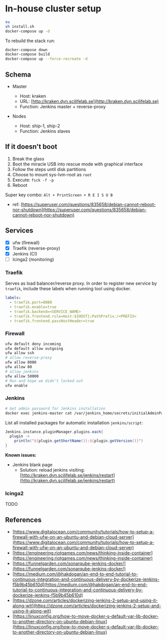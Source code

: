 # In-house cluster setup

```bash
su
sh install.sh
docker-compose up -d
```

To rebuild the stack run:

```bash
docker-compose down
docker-compose build
docker-compose up --force-recreate -d
```

## Schema

- Master
  - Host: kraken
  - URL: [http://kraken.dyn.scilifelab.se](http://kraken.dyn.scilifelab.se)
  - Function: Jenkins master + reverse-proxy

- Nodes
  - Host: ship-1, ship-2
  - Function: Jenkins slaves

## If it doesn't boot

1. Break the glass
2. Boot the miracle USB into rescue mode with graphical interface
3. Follow the steps until disk partitions
4. Choose to mount sys-lvm-root as `root`
5. Execute: `fsck -f -p`
6. Reboot

Super key combo: `Alt + PrintScreen + R E I S U B`

- ref: [https://superuser.com/questions/835658/debian-cannot-reboot-nor-shutdown](https://superuser.com/questions/835658/debian-cannot-reboot-nor-shutdown)

## Services

- [x] ufw (firewall)
- [x] Traefik (reverse-proxy)
- [x] Jenkins (CI)
- [ ] Icinga2 (monitoring)

### Traefik

Serves as load balancer/reverse proxy. In order to register new service by `traefik`, include
these labels when running tool using docker.

```yaml
labels:
  - traefik.port=8080
  - traefik.enable=true
  - traefik.backend=<SERVICE_NAME>
  - traefik.frontend.rule=Host:${HOST};PathPrefix:/<PREFIX>
  - traefik.frontend.passHostHeader=true
```

### Firewall

```bash
ufw default deny incoming
ufw default allow outgoing
ufw allow ssh
# allow reverse-proxy
ufw allow 8080
ufw allow 80
# allow jenkins
ufw allow 50000
# Run and hope we didn't locked out
ufw enable
```

### Jenkins

```bash
# Get admin password for Jenkins installation
docker exec jenkins-master cat /var/jenkins_home/secrets/initialAdminPassword
```

List all installed packages for automatic installation `jenkins/script`:

```groovy
Jenkins.instance.pluginManager.plugins.each{
  plugin ->
    println("${plugin.getShortName()}:${plugin.getVersion()}")
}
```

**Known issues:**

- Jenkins blank page
  - Solution: reload jenkins visiting: [http://kraken.dyn.scilifelab.se/jenkins/restart](http://kraken.dyn.scilifelab.se/jenkins/restart)

### Icinga2

TODO

## References

- [https://www.digitalocean.com/community/tutorials/how-to-setup-a-firewall-with-ufw-on-an-ubuntu-and-debian-cloud-server](https://www.digitalocean.com/community/tutorials/how-to-setup-a-firewall-with-ufw-on-an-ubuntu-and-debian-cloud-server)
- [https://engineering.riotgames.com/news/thinking-inside-container](https://engineering.riotgames.com/news/thinking-inside-container)
- [https://funnelgarden.com/sonarqube-jenkins-docker/](https://funnelgarden.com/sonarqube-jenkins-docker/)
- [https://medium.com/@hakdogan/an-end-to-end-tutorial-to-continuous-integration-and-continuous-delivery-by-dockerize-jenkins-f5b9b45b610d](https://medium.com/@hakdogan/an-end-to-end-tutorial-to-continuous-integration-and-continuous-delivery-by-dockerize-jenkins-f5b9b45b610d)
- [https://dzone.com/articles/dockerizing-jenkins-2-setup-and-using-it-along-wit](https://dzone.com/articles/dockerizing-jenkins-2-setup-and-using-it-along-wit)
- [https://linuxconfig.org/how-to-move-docker-s-default-var-lib-docker-to-another-directory-on-ubuntu-debian-linux](https://linuxconfig.org/how-to-move-docker-s-default-var-lib-docker-to-another-directory-on-ubuntu-debian-linux)
